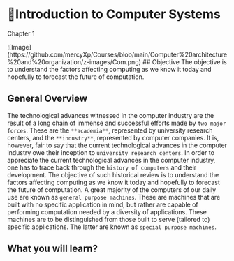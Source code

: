 # :bookmark_tabs:Introduction to Computer Systems
<p>Chapter 1</p>
![Image](https://github.com/mercyXp/Courses/blob/main/Computer%20architecture%20and%20organization/z-images/Com.png)
## Objective
The objective is to understand the factors affecting computing as we know it today and hopefully to forecast the future of computation.

## General Overview
The technological advances witnessed in the computer industry are the result of a
long chain of immense and successful efforts made by `two major forces`. These
are the `**academia**`, represented by university research centers, and the `**industry**`,
represented by computer companies. It is, however, fair to say that the current
 technological advances in the computer industry owe their inception to `university
research centers`. In order to appreciate the current technological advances in the
computer industry, one has to trace back through the `history of computers` and
their development. The objective of such historical review is to understand the
factors affecting computing as we know it today and hopefully to forecast the
future of computation. A great majority of the computers of our daily use are
known as `general purpose machines`. These are machines that are built with no
specific application in mind, but rather are capable of performing computation
needed by a diversity of applications. These machines are to be distinguished
from those built to serve (tailored to) specific applications. The latter are known
as `special purpose machines`.

## What you will learn?



